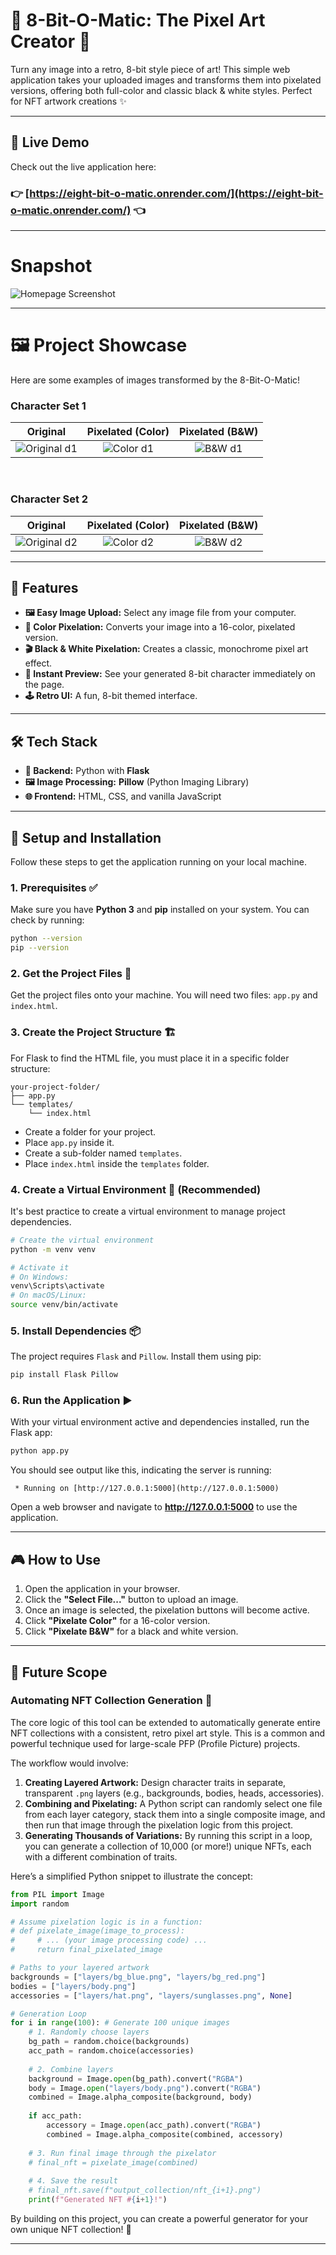 # 👾 8-Bit-O-Matic: The Pixel Art Creator 🎨

Turn any image into a retro, 8-bit style piece of art! This simple web application takes your uploaded images and transforms them into pixelated versions, offering both full-color and classic black & white styles. Perfect for NFT artwork creations ✨

---

## 🚀 Live Demo

Check out the live application here:

### 👉 [https://eight-bit-o-matic.onrender.com/](https://eight-bit-o-matic.onrender.com/) 👈

---
# Snapshot

![Homepage Screenshot](./Demo-Images/homepage.png)

---
# 🖼️ Project Showcase

Here are some examples of images transformed by the 8-Bit-O-Matic!

### Character Set 1

| Original | Pixelated (Color) | Pixelated (B&W) |
| :------: | :---------------: | :-------------: |
| ![Original d1](./Demo-Images/d1.jpg) | ![Color d1](./Demo-Images/d1(2).png) | ![B&W d1](./Demo-Images/d1(1).png) |

<br>

### Character Set 2

| Original | Pixelated (Color) | Pixelated (B&W) |
| :------: | :---------------: | :-------------: |
| ![Original d2](./Demo-Images/d2.jpg) | ![Color d2](./Demo-Images/d2(1).png) | ![B&W d2](./Demo-Images/d2(2).png) |

---

## 🌟 Features

-   **🖼️ Easy Image Upload:** Select any image file from your computer.
-   **🎨 Color Pixelation:** Converts your image into a 16-color, pixelated version.
-   **🎬 Black & White Pixelation:** Creates a classic, monochrome pixel art effect.
-   **🚀 Instant Preview:** See your generated 8-bit character immediately on the page.
-   **🕹️ Retro UI:** A fun, 8-bit themed interface.

---

## 🛠️ Tech Stack

-   **🐍 Backend:** Python with **Flask**
-   **🖼️ Image Processing:** **Pillow** (Python Imaging Library)
-   **🌐 Frontend:** HTML, CSS, and vanilla JavaScript

---

## 🚀 Setup and Installation

Follow these steps to get the application running on your local machine.

### 1. Prerequisites ✅

Make sure you have **Python 3** and **pip** installed on your system. You can check by running:

```bash
python --version
pip --version
````

### 2\. Get the Project Files 📁

Get the project files onto your machine. You will need two files: `app.py` and `index.html`.

### 3\. Create the Project Structure 🏗️

For Flask to find the HTML file, you must place it in a specific folder structure:

```
your-project-folder/
├── app.py
└── templates/
    └── index.html
```

  - Create a folder for your project.
  - Place `app.py` inside it.
  - Create a sub-folder named `templates`.
  - Place `index.html` inside the `templates` folder.

### 4\. Create a Virtual Environment 🌿 (Recommended)

It's best practice to create a virtual environment to manage project dependencies.

```bash
# Create the virtual environment
python -m venv venv

# Activate it
# On Windows:
venv\Scripts\activate
# On macOS/Linux:
source venv/bin/activate
```

### 5\. Install Dependencies 📦

The project requires `Flask` and `Pillow`. Install them using pip:

```bash
pip install Flask Pillow
```

### 6\. Run the Application ▶️

With your virtual environment active and dependencies installed, run the Flask app:

```bash
python app.py
```

You should see output like this, indicating the server is running:

```
 * Running on [http://127.0.0.1:5000](http://127.0.0.1:5000)
```

Open a web browser and navigate to **http://127.0.0.1:5000** to use the application.

-----

## 🎮 How to Use

1.  Open the application in your browser.
2.  Click the **"Select File..."** button to upload an image.
3.  Once an image is selected, the pixelation buttons will become active.
4.  Click **"Pixelate Color"** for a 16-color version.
5.  Click **"Pixelate B\&W"** for a black and white version.

-----

## 🔮 Future Scope

### Automating NFT Collection Generation 🤖

The core logic of this tool can be extended to automatically generate entire NFT collections with a consistent, retro pixel art style. This is a common and powerful technique used for large-scale PFP (Profile Picture) projects.

The workflow would involve:

1.  **Creating Layered Artwork:** Design character traits in separate, transparent `.png` layers (e.g., backgrounds, bodies, heads, accessories).
2.  **Combining and Pixelating:** A Python script can randomly select one file from each layer category, stack them into a single composite image, and then run that image through the pixelation logic from this project.
3.  **Generating Thousands of Variations:** By running this script in a loop, you can generate a collection of 10,000 (or more\!) unique NFTs, each with a different combination of traits.

Here’s a simplified Python snippet to illustrate the concept:

```python
from PIL import Image
import random

# Assume pixelation logic is in a function:
# def pixelate_image(image_to_process):
#     # ... (your image processing code) ...
#     return final_pixelated_image

# Paths to your layered artwork
backgrounds = ["layers/bg_blue.png", "layers/bg_red.png"]
bodies = ["layers/body.png"]
accessories = ["layers/hat.png", "layers/sunglasses.png", None]

# Generation Loop
for i in range(100): # Generate 100 unique images
    # 1. Randomly choose layers
    bg_path = random.choice(backgrounds)
    acc_path = random.choice(accessories)
    
    # 2. Combine layers
    background = Image.open(bg_path).convert("RGBA")
    body = Image.open("layers/body.png").convert("RGBA")
    combined = Image.alpha_composite(background, body)
    
    if acc_path:
        accessory = Image.open(acc_path).convert("RGBA")
        combined = Image.alpha_composite(combined, accessory)
        
    # 3. Run final image through the pixelator
    # final_nft = pixelate_image(combined)
    
    # 4. Save the result
    # final_nft.save(f"output_collection/nft_{i+1}.png")
    print(f"Generated NFT #{i+1}!")
```

By building on this project, you can create a powerful generator for your own unique NFT collection\! 💎

-----

